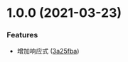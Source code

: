 # 1.0.0 (2021-03-23)


### Features

* 增加响应式 ([3a25fba](https://github.com/FearlessMa/vue-reactive/commit/3a25fbadfb031d8e51babf6f6b4d10a7d9003a35))




